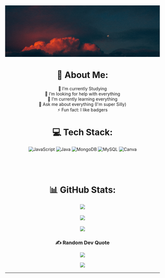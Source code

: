  ![Mi Imagen](./FotosGit/6.png)

<div align="center">
 

  # 💫 About Me:
  🔭 I’m currently Studying<br>🤝 I’m looking for help with everything<br>🌱 I’m currently learning everything<br>💬 Ask me about everything (I'm super Silly)<br>⚡ Fun fact: I like badgers

  # 💻 Tech Stack:
  ![JavaScript](https://img.shields.io/badge/javascript-%23323330.svg?style=for-the-badge&logo=javascript&logoColor=%23F7DF1E) ![Java](https://img.shields.io/badge/java-%23ED8B00.svg?style=for-the-badge&logo=openjdk&logoColor=white) ![MongoDB](https://img.shields.io/badge/MongoDB-%234ea94b.svg?style=for-the-badge&logo=mongodb&logoColor=white) ![MySQL](https://img.shields.io/badge/mysql-%2300000f.svg?style=for-the-badge&logo=mysql&logoColor=white) ![Canva](https://img.shields.io/badge/Canva-%2300C4CC.svg?style=for-the-badge&logo=Canva&logoColor=white)

  <br><br><br>

  # 📊 GitHub Stats:
  ![](https://github-readme-stats.vercel.app/api?username=Mariangel&theme=tokyonight&hide_border=false&include_all_commits=false&count_private=false)<br/> <br>
  ![](https://github-readme-streak-stats.herokuapp.com/?user=Mariangel&theme=tokyonight&hide_border=false)<br/> <br>
  ![](https://github-readme-stats.vercel.app/api/top-langs/?username=Mariangel&theme=tokyonight&hide_border=false&include_all_commits=false&count_private=false&layout=compact) <br>

  ### ✍️ Random Dev Quote
  ![](https://quotes-github-readme.vercel.app/api?type=horizontal&theme=tokyonight)

[![](https://visitcount.itsvg.in/api?id=Mariangel&icon=3&color=9)](https://visitcount.itsvg.in)
  
</div>



---



<!-- Proudly created with GPRM ( https://gprm.itsvg.in ) -->

